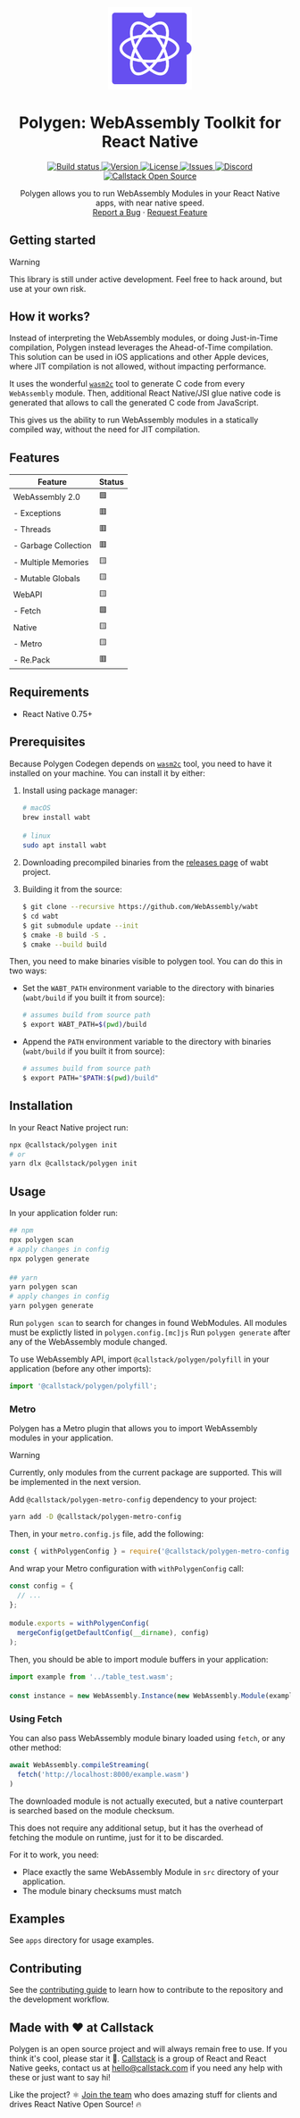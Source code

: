 <a id="readme-top"></a>

<!-- PROJECT LOGO -->
<p align="center">
  <img src="docs/polygen-logo.png" width="150" alt="" />
</p>
<h1 align="center">Polygen: WebAssembly Toolkit for React Native</h1>

<!-- SHIELDS -->
<p align="center">
<a href="https://github.com/callstackincubator/polygen/actions/workflows/ci.yml">
  <img alt="Build status" src="https://img.shields.io/github/actions/workflow/status/callstackincubator/polygen/ci.yml?style=flat-square" />
</a>

<a href="https://www.npmjs.com/package/@callstack/polygen">
  <img alt="Version" src="https://img.shields.io/npm/v/@callstack/polygen?style=flat-square" />
</a>

<a href="https://github.com/callstackincubator/polygen/blob/master/LICENSE">
  <img alt="License" src="https://img.shields.io/github/license/callstackincubator/polygen?color=green&style=flat-square" />
</a>

<a href="https://github.com/callstackincubator/polygen/issues">
  <img alt="Issues" src="https://img.shields.io/github/issues/callstackincubator/polygen?color=green&style=flat-square" />
</a>

<a href="https://discord.gg/Q4yr2rTWYF">
  <img alt="Discord" src="https://img.shields.io/discord/426714625279524876.svg?style=flat-square&colorB=758ED3" />
</a>

<a href="https://callstack.com/open-source/">
  <img alt="Callstack Open Source" src="https://callstack.com/images/callstack-badge.svg" />
</a>
</p>

<p align="center">
  Polygen allows you to run WebAssembly Modules in your React Native apps, with near native speed.

  <br />
  <!--
  <a href="https://github.com/callstackincubator/polygen"><strong>Explore the docs »</strong></a>
  <br />
  <br />
  -->
  <a href="https://github.com/callstackincubator/polygen/issues/new?template=bug_report.yml">Report a Bug</a>
  &middot;
  <a href="https://github.com/callstackincubator/polygen/discussions/new?category=ideas">Request Feature</a>
</p>

## Getting started

> [!WARNING]
> This library is still under active development. Feel free to hack around, but use at your own risk.

## How it works?

Instead of interpreting the WebAssembly modules, or doing Just-in-Time compilation, Polygen instead leverages the Ahead-of-Time compilation.
This solution can be used in iOS applications and other Apple devices, where JIT compilation is not allowed,
without impacting performance.

It uses the wonderful [`wasm2c`](https://github.com/WebAssembly/wabt/tree/main/wasm2c) tool to generate C code from every `WebAssembly` module.
Then, additional React Native/JSI glue native code is generated that allows to call the generated C code from JavaScript.

This gives us the ability to run WebAssembly modules in a statically compiled way, without the need for JIT compilation.

## Features

| Feature              | Status   |
|----------------------|----------|
| WebAssembly 2.0      | 🟩       |
| - Exceptions         | 🟥       |
| - Threads            | 🟥       |
| - Garbage Collection | 🟥       |
| - Multiple Memories  | 🟨       |
| - Mutable Globals    | 🟨       |
| WebAPI               | 🟨       |
| - Fetch              | 🟩       |
| Native               | 🟨       |
| - Metro              | 🟨       |
| - Re.Pack            | 🟥       |


## Requirements

- React Native 0.75+

## Prerequisites

Because Polygen Codegen depends on [`wasm2c`](https://github.com/WebAssembly/wabt) tool, you need to have it installed on your machine.
You can install it by either:

1. Install using package manager:

   ```sh
   # macOS
   brew install wabt

   # linux
   sudo apt install wabt
   ```

2. Downloading precompiled binaries from the [releases page](https://github.com/WebAssembly/wabt/releases) of wabt project.
3. Building it from the source:

   ```sh
   $ git clone --recursive https://github.com/WebAssembly/wabt
   $ cd wabt
   $ git submodule update --init
   $ cmake -B build -S .
   $ cmake --build build
   ```

Then, you need to make binaries visible to polygen tool. You can do this in two ways:

- Set the `WABT_PATH` environment variable to the directory with binaries (`wabt/build` if you built it from source):

  ```sh
  # assumes build from source path
  $ export WABT_PATH=$(pwd)/build
  ```

- Append the `PATH` environment variable to the directory with binaries (`wabt/build` if you built it from source):

  ```sh
  # assumes build from source path
  $ export PATH="$PATH:$(pwd)/build"
  ```

## Installation

In your React Native project run:

```sh
npx @callstack/polygen init
# or
yarn dlx @callstack/polygen init
```

## Usage

In your application folder run:

```sh
## npm
npx polygen scan
# apply changes in config
npx polygen generate

## yarn
yarn polygen scan
# apply changes in config
yarn polygen generate
```

Run `polygen scan` to search for changes in found WebModules. All modules must be explictly listed in `polygen.config.[mc]js`
Run `polygen generate` after any of the WebAssembly module changed.

To use WebAssembly API, import `@callstack/polygen/polyfill` in your application (before any other imports):

```js
import '@callstack/polygen/polyfill';
```

### Metro

Polygen has a Metro plugin that allows you to import WebAssembly modules in your application.

> [!WARNING]
> Currently, only modules from the current package are supported. This will be implemented in the next version.

Add `@callstack/polygen-metro-config` dependency to your project:

```sh
yarn add -D @callstack/polygen-metro-config
```

Then, in your `metro.config.js` file, add the following:

```js
const { withPolygenConfig } = require('@callstack/polygen-metro-config');
```

And wrap your Metro configuration with `withPolygenConfig` call:

```js
const config = {
  // ...
};

module.exports = withPolygenConfig(
  mergeConfig(getDefaultConfig(__dirname), config)
);
```

Then, you should be able to import module buffers in your application:

```js
import example from '../table_test.wasm';

const instance = new WebAssembly.Instance(new WebAssembly.Module(example));
```

### Using Fetch

You can also pass WebAssembly module binary loaded using `fetch`, or any other method:

```js
await WebAssembly.compileStreaming(
  fetch('http://localhost:8000/example.wasm')
)
```

The downloaded module is not actually executed, but a native counterpart is searched based on the module checksum.

This does not require any additional setup, but it has the overhead of fetching the module on runtime, just for it to
be discarded.

For it to work, you need:

 - Place exactly the same WebAssembly Module in `src` directory of your application.
 - The module binary checksums must match

## Examples

See `apps` directory for usage examples.

## Contributing

See the [contributing guide](CONTRIBUTING.md) to learn how to contribute to the repository and the development workflow.


## Made with ❤️ at Callstack

Polygen is an open source project and will always remain free to use. If you think it's cool, please star it 🌟. [Callstack](https://callstack.com) is a group of React and React Native geeks, contact us at [hello@callstack.com](mailto:hello@callstack.com) if you need any help with these or just want to say hi!

Like the project? ⚛️ [Join the team](https://callstack.com/careers/?utm_campaign=Senior_RN&utm_source=github&utm_medium=readme) who does amazing stuff for clients and drives React Native Open Source! 🔥
